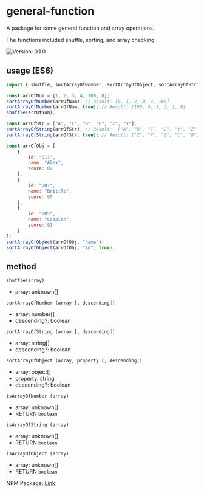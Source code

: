 # general-function

A package for some general function and array operations.

The functions included shuffle, sorting, and array checking.

<img src='https://img.shields.io/badge/Version-0.1.0-brightgreen'  alt="Version: 0.1.0"/>

## usage (ES6)

```javascript
import { shuffle, sortArrayOfNumber, sortArrayOfObject, sortArrayOfString } from "general-function";

const arrOfNum = [1, 2, 3, 4, 100, 0];
sortArrayOfNumber(arrOfNum); // Result: [0, 1, 2, 3, 4, 100]
sortArrayOfNumber(arrOfNum, true); // Result: [100, 4, 3, 2, 1, 0]
shuffle(arrOfNum);

const arrOfStr = ["A", "C", "B", "E", "Z", "Y"];
sortArrayOfString(arrOfStr); // Result:  ["A", "B", "C", "E", "Y", "Z"];
sortArrayOfString(arrOfStr, true); // Result: ["Z", "Y", "E", "C", "B", "A"]

const arrOfObj = [
	{
		id: "011",
		name: "Alex",
		score: 87
	},
	{
		id: "001",
		name: "Brittle",
		score: 90
	},
	{
		id: "005",
		name: "Caspian",
		score: 91
	}
];
sortArrayOfObject(arrOfObj, "name");
sortArrayOfObject(arrOfObj, "id", true);
```

## method

`shuffle(array)`

- array: unknown[]

`sortArrayOfNumber (array [, descending])`

- array: number[]
- descending?: boolean

`sortArrayOfString (array [, descending])`

- array: string[]
- descending?: boolean

`sortArrayOfObject (array, property [, descending])`

- array: object[]
- property: string
- descending?: boolean

`isArrayOfNumber (array)`

- array: unknown[]
- RETURN `boolean`

`isArrayOfString (array)`

- array: unknown[]
- RETURN `boolean`

`isArrayOfObject (array)`

- array: unknown[]
- RETURN `boolean`

NPM Package: [Link](https://npmjs.com/package/general-function)
